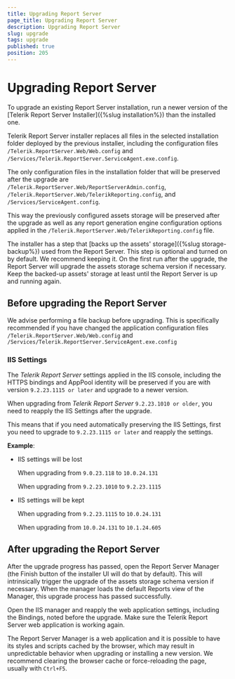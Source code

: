 ```yaml
---
title: Upgrading Report Server
page_title: Upgrading Report Server
description: Upgrading Report Server
slug: upgrade
tags: upgrade
published: true
position: 205
---
```


# Upgrading Report Server

To upgrade an existing Report Server installation, run a newer version of the [Telerik Report Server Installer]({%slug installation%}) than the installed one.

Telerik Report Server installer replaces all files in the selected installation folder deployed by the previous installer, including the configuration files `/Telerik.ReportServer.Web/Web.config` and `/Services/Telerik.ReportServer.ServiceAgent.exe.config`.

The only configuration files in the installation folder that will be preserved after the upgrade are `/Telerik.ReportServer.Web/ReportServerAdmin.config`, `/Telerik.ReportServer.Web/TelerikReporting.config`, and `/Services/ServiceAgent.config`.

This way the previously configured assets storage will be preserved after the upgrade as well as any report generation engine configuration options applied in the `/Telerik.ReportServer.Web/TelerikReporting.config` file.

The installer has a step that [backs up the assets' storage]({%slug storage-backup%}) used from the Report Server. This step is optional and turned on by default. We recommend keeping it. On the first run after the upgrade, the Report Server will upgrade the assets storage schema version if necessary. Keep the backed-up assets' storage at least until the Report Server is up and running again.

## Before upgrading the Report Server

We advise performing a file backup before upgrading. This is specifically recommended if you have changed the application configuration files `/Telerik.ReportServer.Web/Web.config` and `/Services/Telerik.ReportServer.ServiceAgent.exe.config`

### IIS Settings

The _Telerik Report Server_ settings applied in the IIS console, including the HTTPS bindings and AppPool identity will be preserved if you are with version `9.2.23.1115 or later` and upgrade to a newer version.

When upgrading from _Telerik Report Server_ `9.2.23.1010 or older`, you need to reapply the IIS Settings after the upgrade.

This means that if you need automatically preserving the IIS Settings, first you need to upgrade to `9.2.23.1115 or later` and reapply the settings.

__Example__:

* IIS settings will be lost

	When upgrading from `9.0.23.118` to `10.0.24.131`
	
	When upgrading from `9.2.23.1010` to `9.2.23.1115`

* IIS settings will be kept

	When upgrading from `9.2.23.1115` to `10.0.24.131`
	
	When upgrading from `10.0.24.131` to `10.1.24.605`

## After upgrading the Report Server

After the upgrade progress has passed, open the Report Server Manager (the Finish button of the installer UI will do that by default). This will intrinsically trigger the upgrade of the assets storage schema version if necessary. When the manager loads the default Reports view of the Manager, this upgrade process has passed successfully.

Open the IIS manager and reapply the web application settings, including the Bindings, noted before the upgrade. Make sure the Telerik Report Server web application is working again.

The Report Server Manager is a web application and it is possible to have its styles and scripts cached by the browser, which may result in unpredictable behavior when upgrading or installing a new version. We recommend clearing the browser cache or force-reloading the page, usually with `Ctrl+F5`.

